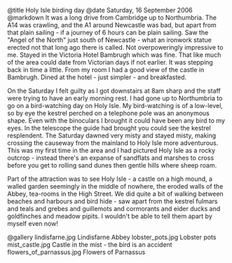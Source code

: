 @title		Holy Isle birding day
@date		Saturday, 16 September 2006
@markdown
It was a long drive from Cambridge up to Northumbria. The A14 was crawling, and the A1 around Newcastle was bad, but apart from that plain sailing - if a journey of 6 hours can be plain sailing. Saw the "Angel of the North" just south of Newcastle - what an ironwork statue erected not that long ago there is called. Not overpoweringly impressive to me.  Stayed in the Victoria Hotel Bambrugh which was fine. That like much of the area could date from Victorian days if not earlier. It was stepping back in time a little. From my room I had a good view of the castle in Bambrugh. Dined at the hotel - just simpler - and breakfasted.

On the Saturday I felt guilty as I got downstairs at 8am sharp and the staff were trying to have an early morning rest. I had gone up to Northumbria to go on a bird-watching day on Holy Isle. My bird-watching is of a low-level, so by eye the kestrel perched on a telephone pole was an anonymous shape. Even with the binoculars I brought it could have been any bird to my eyes. In the telescope the guide had brought you could see the kestrel resplendent. The Saturday dawned very misty and stayed misty, making crossing the causeway from the mainland to Holy Isle more adventurous. This was my first time in the area and I had pictured Holy Isle as a rocky outcrop - instead there's an expanse of sandflats and marshes to cross before you get to rolling sand dunes then gentle hills where sheep roam.

Part of the attraction was to see Holy Isle - a castle on a high mound, a walled garden seemingly in the middle of nowhere, the eroded walls of the Abbey, tea-rooms in the High Street. We did quite a bit of walking between beaches and harbours and bird hide - saw apart from the kestrel fulmars and teals and grebes and guillemots and cormorants and eider ducks and goldfinches and meadow pipits. I wouldn't be able to tell them apart by myself even now!

@gallery
lindisfarne.jpg		Lindisfarne Abbey
lobster_pots.jpg		Lobster pots
mist_castle.jpg		Castle in the mist  - the bird is an accident
flowers_of_parnassus.jpg		Flowers of Parnassus
